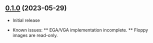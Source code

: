 ## [0.1.0](https://github.com/dbalsom/martypc) (2023-05-29)

* Initial release

* Known issues:
    ** EGA/VGA implementation incomplete.
    ** Floppy images are read-only.